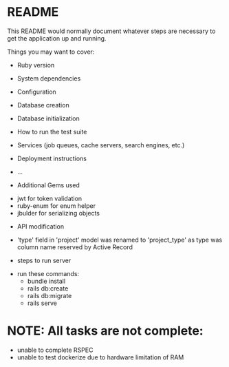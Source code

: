# README

This README would normally document whatever steps are necessary to get the
application up and running.

Things you may want to cover:

* Ruby version

* System dependencies

* Configuration

* Database creation

* Database initialization

* How to run the test suite

* Services (job queues, cache servers, search engines, etc.)

* Deployment instructions

* ...

- Additional Gems used

* jwt for token validation
* ruby-enum for enum helper
* jbulder for serializing objects


- API modification
* 'type' field in 'project' model was renamed to 'project_type' as type was column name reserved by Active Record

- steps to run server
* run these commands: 
  * bundle install
  * rails db:create
  * rails db:migrate
  * rails serve
  
# NOTE: All tasks are not complete:
- unable to complete RSPEC
- unable to test dockerize due to hardware limitation of RAM
